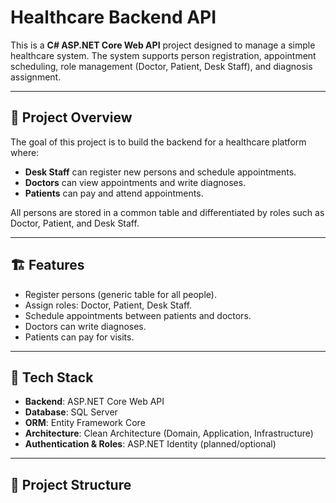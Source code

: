 # Healthcare Backend API

This is a **C# ASP.NET Core Web API** project designed to manage a simple healthcare system.
The system supports person registration, appointment scheduling, role management (Doctor, Patient, Desk Staff), and diagnosis assignment.

---

## 📌 Project Overview

The goal of this project is to build the backend for a healthcare platform where:

- **Desk Staff** can register new persons and schedule appointments.
- **Doctors** can view appointments and write diagnoses.
- **Patients** can pay and attend appointments.

All persons are stored in a common table and differentiated by roles such as Doctor, Patient, and Desk Staff.

---

## 🏗️ Features

- Register persons (generic table for all people).
- Assign roles: Doctor, Patient, Desk Staff.
- Schedule appointments between patients and doctors.
- Doctors can write diagnoses.
- Patients can pay for visits.

---

## 🔧 Tech Stack

- **Backend**: ASP.NET Core Web API
- **Database**: SQL Server
- **ORM**: Entity Framework Core
- **Architecture**: Clean Architecture (Domain, Application, Infrastructure)
- **Authentication & Roles**: ASP.NET Identity (planned/optional)

---

## 📁 Project Structure

